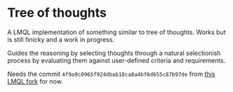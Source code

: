 # Tree of thoughts
A LMQL implementation of something similar to tree of thoughts. Works but is still finicky and a work in progress.

Guides the reasoning by selecting thoughts through a natural selectionish process by evaluating them against user-defined criteria and requirements.

Needs the commit `4f9a9c0965f924dbab18ca8a4bf6d655c87b97de` from [this LMQL fork](https://github.com/LachlanGray/lmql.git) for now.
